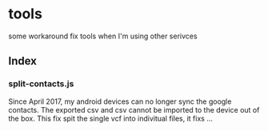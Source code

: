 # tools
some workaround fix tools when I'm using other serivces

## Index
### split-contacts.js
Since April 2017, my android devices can no longer sync the google contacts. The exported csv and csv cannot be imported to the device out of the box.
This fix spit the single vcf into indivitual files, it fixs ...
